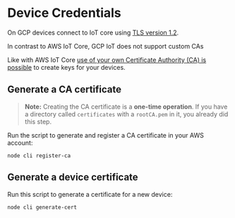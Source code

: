 # Device Credentials

On GCP devices connect to IoT core using
[TLS version 1.2](https://cloud.google.com/iot/docs/concepts/device-security).

In contrast to AWS IoT Core, GCP IoT does not support custom CAs

Like with AWS IoT Core
[use of your own Certificate Authority (CA) is possible](https://cloud.google.com/iot/docs/how-tos/credentials/verifying-credentials)
to create keys for your devices.

## Generate a CA certificate

> **Note:** Creating the CA certificate is a **one-time operation**. If you have
> a directory called `certificates` with a `rootCA.pem` in it, you already did
> this step.

Run the script to generate and register a CA certificate in your AWS account:

    node cli register-ca

## Generate a device certificate

Run this script to generate a certificate for a new device:

    node cli generate-cert
